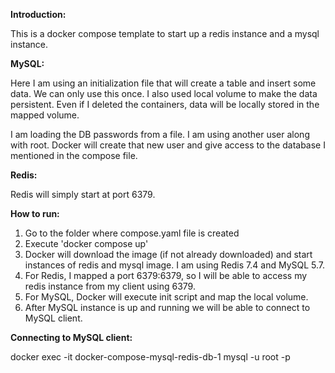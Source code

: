 **Introduction:**

This is a docker compose template to start up a redis instance and a mysql instance.

**MySQL:**

Here I am using an initialization file that will create a table and insert some data. 
We can only use this once. I also used local volume to make the data persistent. Even if I
deleted the containers, data will be locally stored in the mapped volume.

I am loading the DB passwords from a file. I am using another user along with root.
Docker will create that new user and give access to the database I mentioned in the compose file.

**Redis:**

Redis will simply start at port 6379.

**How to run:**

1. Go to the folder where compose.yaml file is created
2. Execute 'docker compose up'
3. Docker will download the image (if not already downloaded) and
   start instances of redis and mysql image. I am using Redis 7.4 and MySQL 5.7.
4. For Redis, I mapped a port 6379:6379, so I will be able to access my redis instance from my client using 6379.
5. For MySQL, Docker will execute init script and map the local volume.
6. After MySQL instance is up and running we will be able to connect to MySQL client.


**Connecting to MySQL client:**

docker exec -it docker-compose-mysql-redis-db-1 mysql -u root -p